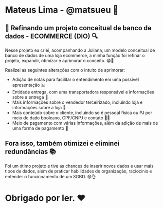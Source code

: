 # Mateus Lima - @matsueu 🙂

## 🎲 Refinando um projeto conceitual de banco de dados - ECOMMERCE (DIO) 🔍

Nesse projeto eu criei, acompanhando a Juliana, um modelo conceitual de banco de dados de uma loja ecommerce, a minha função foi refinar o projeto, expandir, otimizar e aprimorar o conceito. 😁🍦

Realizei as seguintes alterações com o intuito de aprimorar:

- Adição de notas para facilitar o entendimento em uma possível apresentação 📊
- Entidade entrega, com uma transportadora responsável e informações sobre a entrega 🚚
- Mais informações sobre o vendedor terceirizado, incluindo loja e informações sobre a loja 🏪
- Mais conteúdo sobre o cliente, incluindo se é pessoal física ou PJ por meio de dado booleano, CPF/CNPJ e contato 👨‍💼
- Meio de pagamento com várias informações, além da adição de mais de uma forma de pagamento 💱

## Fora isso, também otimizei e eliminei redundâncias 📚

Foi um ótimo projeto e tive as chances de inserir novos dados e usar mais tipos de dados, além de praticar habilidades de organização, raciocínio e entender o funcionamento de um SGBD. 😎👌

# Obrigado por ler. ❤
